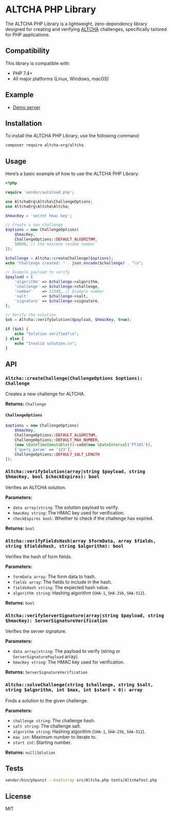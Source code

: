 # ALTCHA PHP Library

The ALTCHA PHP Library is a lightweight, zero-dependency library designed for creating and verifying [ALTCHA](https://altcha.org) challenges, specifically tailored for PHP applications.

## Compatibility

This library is compatible with:

- PHP 7.4+
- All major platforms (Linux, Windows, macOS)

## Example

- [Demo server](https://github.com/altcha-org/altcha-starter-php)

## Installation

To install the ALTCHA PHP Library, use the following command:

```sh
composer require altcha-org/altcha
```

## Usage

Here’s a basic example of how to use the ALTCHA PHP Library:

```php
<?php

require 'vendor/autoload.php';

use AltchaOrg\Altcha\ChallengeOptions;
use AltchaOrg\Altcha\Altcha;

$hmacKey = 'secret hmac key';

// Create a new challenge
$options = new ChallengeOptions(
    $hmacKey,
    ChallengeOptions::DEFAULT_ALGORITHM,
    50000, // the maximum random number
]);

$challenge = Altcha::createChallenge($options);
echo "Challenge created: " . json_encode($challenge) . "\n";

// Example payload to verify
$payload = [
    'algorithm' => $challenge->algorithm,
    'challenge' => $challenge->challenge,
    'number'    => 12345, // Example number
    'salt'      => $challenge->salt,
    'signature' => $challenge->signature,
];

// Verify the solution
$ok = Altcha::verifySolution($payload, $hmacKey, true);

if ($ok) {
    echo "Solution verified!\n";
} else {
    echo "Invalid solution.\n";
}
```

## API

### `Altcha::createChallenge(ChallengeOptions $options): Challenge`

Creates a new challenge for ALTCHA.

**Returns:** `Challenge`

#### `ChallengeOptions`

```php
$options = new ChallengeOptions(
    $hmacKey,
    ChallengeOptions::DEFAULT_ALGORITHM,
    ChallengeOptions::DEFAULT_MAX_NUMBER,
    (new \DateTimeImmutable())->add(new \DateInterval('PT10S')),
    ['query_param' => '123'],
    ChallengeOptions::DEFAULT_SALT_LENGTH
]);
```

### `Altcha::verifySolution(array|string $payload, string $hmacKey, bool $checkExpires): bool`

Verifies an ALTCHA solution.

**Parameters:**

- `data array|string`: The solution payload to verify.
- `hmacKey string`: The HMAC key used for verification.
- `checkExpires bool`: Whether to check if the challenge has expired.

**Returns:** `bool`

### `Altcha::verifyFieldsHash(array $formData, array $fields, string $fieldsHash, string $algorithm): bool`

Verifies the hash of form fields.

**Parameters:**

- `formData array`: The form data to hash.
- `fields array`: The fields to include in the hash.
- `fieldsHash string`: The expected hash value.
- `algorithm string`: Hashing algorithm (`SHA-1`, `SHA-256`, `SHA-512`).

**Returns:** `bool`

### `Altcha::verifyServerSignature(array|string $payload, string $hmacKey): ServerSignatureVerification`

Verifies the server signature.

**Parameters:**

- `data array|string`: The payload to verify (string or `ServerSignaturePayload` array).
- `hmacKey string`: The HMAC key used for verification.

**Returns:** `ServerSignatureVerification`

### `Altcha::solveChallenge(string $challenge, string $salt, string $algorithm, int $max, int $start = 0): array`

Finds a solution to the given challenge.

**Parameters:**

- `challenge string`: The challenge hash.
- `salt string`: The challenge salt.
- `algorithm string`: Hashing algorithm (`SHA-1`, `SHA-256`, `SHA-512`).
- `max int`: Maximum number to iterate to.
- `start int`: Starting number.

**Returns:** `null|Solution`


## Tests

```sh
vendor/bin/phpunit --bootstrap src/Altcha.php tests/AltchaTest.php
```

## License

MIT
